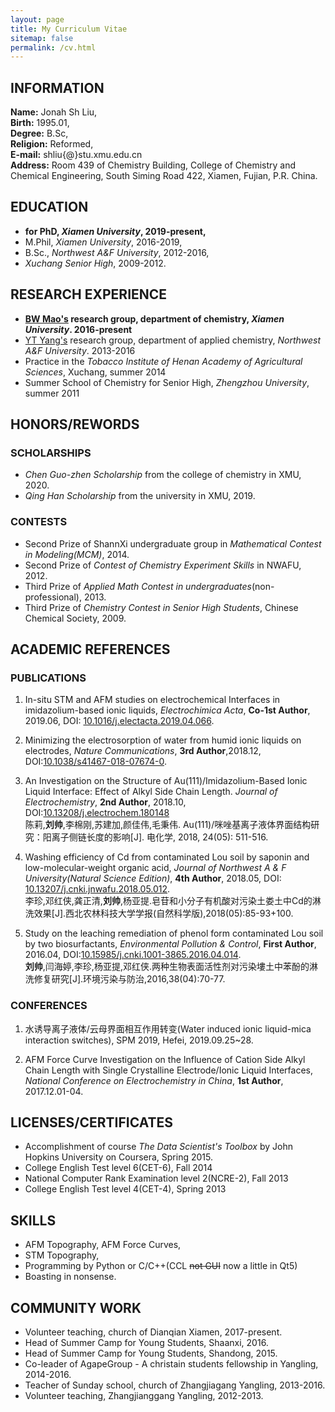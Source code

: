 ```yaml
---
layout: page
title: My Curriculum Vitae
sitemap: false
permalink: /cv.html
---
```


## INFORMATION

**Name:** Jonah Sh Liu,   
**Birth:** 1995.01,   
**Degree:** B.Sc,   
**Religion:** Reformed,    
**E-mail:** shliu{@}stu.xmu.edu.cn   
**Address:** Room 439 of Chemistry Building, College of Chemistry and Chemical Engineering, South Siming Road 422, Xiamen, Fujian, P.R. China.

## EDUCATION

- **for PhD, *Xiamen University*, 2019-present,**  
- M.Phil, *Xiamen University*, 2016-2019,
- B.Sc., *Northwest A&F University*, 2012-2016,    
- *Xuchang Senior High*, 2009-2012.

## RESEARCH EXPERIENCE

- **[BW Mao's](http://stm.xmu.edu.cn) research group, department of chemistry, *Xiamen University*.   2016-present** 
- [YT Yang's](https://hxyyxy.nwafu.edu.cn/szdw/21747.htm) research group, department of applied chemistry, *Northwest A&F University*. 2013-2016
- Practice in the *Tobacco Institute of Henan Academy of Agricultural Sciences*, Xuchang, summer 2014
- Summer School of Chemistry for Senior High, *Zhengzhou University*, summer 2011    

## HONORS/REWORDS

### SCHOLARSHIPS

- *Chen Guo-zhen Scholarship* from the college of chemistry in XMU, 2020.
- *Qing Han Scholarship* from the university in XMU, 2019.

### CONTESTS

- Second Prize of ShannXi undergraduate group in *Mathematical Contest in Modeling(MCM)*, 2014.
- Second Prize of *Contest of Chemistry Experiment Skills* in NWAFU, 2012.
- Third Prize of *Applied Math Contest in undergraduates*(non-professional), 2013.
- Third Prize of *Chemistry Contest in Senior High Students*, Chinese Chemical Society, 2009.

## ACADEMIC REFERENCES

### PUBLICATIONS

1. In-situ STM and AFM studies on electrochemical Interfaces in imidazolium-based ionic liquids, *Electrochimica Acta*, **Co-1st Author**, 2019.06, DOI: [10.1016/j.electacta.2019.04.066](https://doi.org/10.1016/j.electacta.2019.04.066).

2. Minimizing the electrosorption of water from humid ionic liquids on electrodes, *Nature Communications*, **3rd Author**,2018.12, DOI:[10.1038/s41467-018-07674-0](https://doi.org/10.1038/s41467-018-07674-0).

3. An Investigation on the Structure of Au(111)/Imidazolium-Based Ionic Liquid Interface: Effect of Alkyl Side Chain Length. *Journal of Electrochemistry*, **2nd Author**, 2018.10,  DOI:[10.13208/j.electrochem.180148 ](http://electrochem.xmu.edu.cn/CN/10.13208/j.electrochem.180148)<br>
	陈莉,**刘帅**,李棉刚,苏建加,颜佳伟,毛秉伟. Au(111)/咪唑基离子液体界面结构研究：阳离子侧链长度的影响[J]. 电化学, 2018, 24(05): 511-516.	
	
4. Washing efficiency of Cd from contaminated Lou soil by saponin and low-molecular-weight organic acid, *Journal of Northwest A & F University(Natural Science Edition)*, **4th Author**, 2018.05, DOI: [10.13207/j.cnki.jnwafu.2018.05.012](http://doi.org/10.13207/j.cnki.jnwafu.2018.05.012).<br>
    李珍,邓红侠,龚正清,**刘帅**,杨亚提.皂苷和小分子有机酸对污染土娄土中Cd的淋洗效果[J].西北农林科技大学学报(自然科学版),2018(05):85-93+100.

5. Study on the leaching remediation of phenol form contaminated Lou soil by two biosurfactants, *Environmental Pollution & Control*,  **First Author**, 2016.04, DOI:[10.15985/j.cnki.1001-3865.2016.04.014](http://doi.org/10.15985/j.cnki.1001-3865.2016.04.014).<br>
    **刘帅**,闫海婷,李珍,杨亚提,邓红侠.两种生物表面活性剂对污染塿土中苯酚的淋洗修复研究[J].环境污染与防治,2016,38(04):70-77.

### CONFERENCES

1. 水诱导离子液体/云母界面相互作用转变(Water induced ionic liquid-mica interaction switches), SPM 2019, Hefei, 2019.09.25~28.

2. AFM Force Curve Investigation on the Influence of Cation Side Alkyl Chain Length with Single Crystalline Electrode/Ionic Liquid Interfaces, *National Conference on Electrochemistry in China*, **1st Author**, 2017.12.01-04.

## LICENSES/CERTIFICATES

- Accomplishment of course *The Data Scientist's Toolbox* by John Hopkins University on Coursera, Spring 2015.
- College English Test level 6(CET-6),  Fall 2014
- National Computer Rank Examination level 2(NCRE-2), Fall 2013
- College English Test level 4(CET-4),  Spring 2013

## SKILLS

- AFM Topography, AFM Force Curves,
- STM Topography,
- Programming by Python or C/C++(CCL ~~not GUI~~ now a little in Qt5)
- Boasting in nonsense.


## COMMUNITY WORK
- Volunteer teaching, church of Dianqian Xiamen, 2017-present.
- Head of Summer Camp for Young Students, Shaanxi, 2016.
- Head of Summer Camp for Young Students, Shandong, 2015.
- Co-leader of AgapeGroup - A christain students fellowship in Yangling, 2014-2016.
- Teacher of Sunday school, church of Zhangjiagang Yangling, 2013-2016.
- Volunteer teaching, Zhangjianggang Yangling, 2012-2013.

